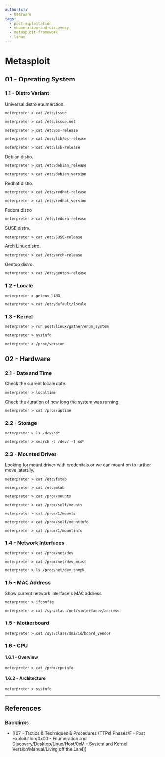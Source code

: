 ```yaml
---
author(s):
  - Userware
tags:
  - post-exploitation
  - enumeration-and-discovery
  - metasploit-framework
  - linux
---
```

# Metasploit

## 01 - Operating System

### 1.1 - Distro Variant

Universal distro enumeration.

```
meterpreter > cat /etc/issue

meterpreter > cat /etc/issue.net

meterpreter > cat /etc/os-release

meterpreter > cat /usr/lib/os-release

meterpreter > cat /etc/lsb-release
```

Debian distro.

```
meterpreter > cat /etc/debian_release

meterpreter > cat /etc/debian_version
```

Redhat distro.

```
meterpreter > cat /etc/redhat-release

meterpreter > cat /etc/redhat_version
```

Fedora distro

```
meterpreter > cat /etc/fedora-release
```

SUSE distro.

```
meterpreter > cat /etc/SUSE-release
```

Arch Linux distro.

```
meterpreter > cat /etc/arch-release
```

Gentoo distro.

```
meterpreter > cat /etc/gentoo-release
```

### 1.2 - Locale

```
meterpreter > getenv LANG

meterpreter > cat /etc/default/locale
```

### 1.3 - Kernel

```
meterpreter > run post/linux/gather/enum_system

meterpreter > sysinfo

meterpreter > /proc/version
```

## 02 - Hardware

### 2.1 - Date and Time

Check the current locale date.

```
meterpreter > localtime
```

Check the duration of how long the system was running.

```
meterpreter > cat /proc/uptime
```

### 2.2 - Storage

```
meterpreter > ls /dev/sd*

meterpreter > search -d /dev/ -f sd*
```

### 2.3 - Mounted Drives

Looking for mount drives with credentials or we can mount on to further move laterally.

```
meterpreter > cat /etc/fstab

meterpreter > cat /etc/mtab

meterpreter > cat /proc/mounts

meterpreter > cat /proc/self/mounts

meterpreter > cat /proc/1/mounts

meterpreter > cat /proc/self/mountinfo

meterpreter > cat /proc/1/mountinfo
```

### 1.4 - Network Interfaces

```
meterpreter > cat /proc/net/dev

meterpreter > cat /proc/net/dev_mcast

meterpreter > ls /proc/net/dev_snmp6
```

### 1.5 - MAC Address

Show current network interface's MAC address

```
meterpreter > ifconfig

meterpreter > cat /sys/class/net/<interface>/address
```

### 1.5 - Motherboard

```
meterpreter > cat /sys/class/dmi/id/board_vendor
```

### 1.6 - CPU

#### 1.6.1 - Overview

```
meterpreter > cat /proc/cpuinfo
```

#### 1.6.2 - Architecture

```
meterpreter > sysinfo
```

---
## References

### Backlinks

- [[07 - Tactics & Techniques & Procedures (TTPs) Phases/F - Post Exploitation/0x00 - Enumeration and Discovery/Desktop/Linux/Host/0xM - System and Kernel Version/Manual/Living off the Land]]